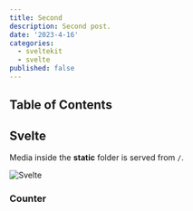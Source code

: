 ```yaml
---
title: Second
description: Second post.
date: '2023-4-16'
categories:
  - sveltekit
  - svelte
published: false
---
```

<script>
  import Counter from './counter.svelte'
</script>

## Table of Contents

## Svelte

Media inside the **static** folder is served from `/`.

![Svelte](favicon.png)


### Counter

<Counter />
